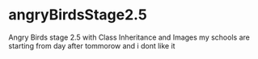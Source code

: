 # angryBirdsStage2.5
Angry Birds stage 2.5 with Class Inheritance and Images
my schools are starting from day after tommorow
and i dont like it 
